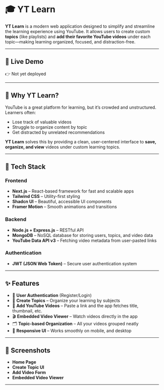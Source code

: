 # 🎓 YT Learn

**YT Learn** is a modern web application designed to simplify and streamline the learning experience using YouTube. It allows users to create custom **topics** (like playlists) and **add their favorite YouTube videos** under each topic—making learning organized, focused, and distraction-free.

---

## 🚀 Live Demo

👉 Not yet deployed

---

## 🧠 Why YT Learn?

YouTube is a great platform for learning, but it’s crowded and unstructured. Learners often:

- Lose track of valuable videos
- Struggle to organize content by topic
- Get distracted by unrelated recommendations

**YT Learn** solves this by providing a clean, user-centered interface to **save, organize, and view** videos under custom learning topics.

---

## 🔧 Tech Stack

### Frontend

- **Next.js** – React-based framework for fast and scalable apps
- **Tailwind CSS** – Utility-first styling
- **Shadcn UI** – Beautiful, accessible UI components
- **Framer Motion** – Smooth animations and transitions

### Backend

- **Node.js + Express.js** – RESTful API
- **MongoDB** – NoSQL database for storing users, topics, and video data
- **YouTube Data API v3** – Fetching video metadata from user-pasted links

### Authentication

- **JWT (JSON Web Token)** – Secure user authentication system

---

## ✨ Features

- 🔐 **User Authentication** (Register/Login)
- 📁 **Create Topics** – Organize your learning by subjects
- 🔗 **Add YouTube Videos** – Paste a link and the app fetches title, thumbnail, etc.
- 🎬 **Embedded Video Viewer** – Watch videos directly in the app
- 🗂️ **Topic-based Organization** – All your videos grouped neatly
- 📱 **Responsive UI** – Works smoothly on mobile, and desktop

---

## 📸 Screenshots

- **Home Page**
- **Create Topic UI**
- **Add Video Form**
- **Embedded Video Viewer**

---
